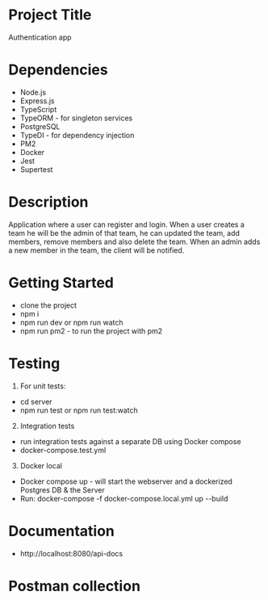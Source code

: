 # Project Title

Authentication app

# Dependencies

- Node.js
- Express.js
- TypeScript
- TypeORM - for singleton services
- PostgreSQL
- TypeDI - for dependency injection
- PM2
- Docker
- Jest
- Supertest

# Description

Application where a user can register and login.
When a user creates a team he will be the admin of that team, he can updated the team, add members, remove members and also delete the team.
When an admin adds a new member in the team, the client will be notified.

# Getting Started

- clone the project
- npm i
- npm run dev or npm run watch
- npm run pm2 - to run the project with pm2

# Testing

1. For unit tests:

- cd server
- npm run test or npm run test:watch

2. Integration tests

- run integration tests against a separate DB using Docker compose
- docker-compose.test.yml

3. Docker local

- Docker compose up - will start the webserver and a dockerized Postgres DB & the Server
- Run: docker-compose -f docker-compose.local.yml up --build

# Documentation

- http://localhost:8080/api-docs

# Postman collection
